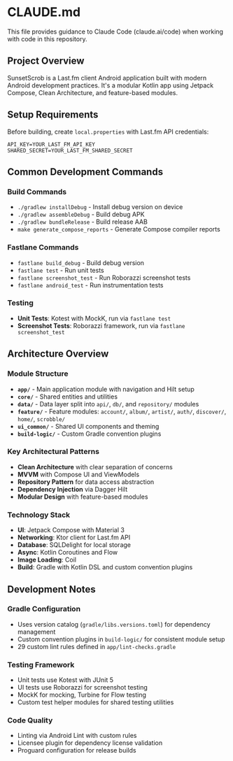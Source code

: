 # CLAUDE.md

This file provides guidance to Claude Code (claude.ai/code) when working with code in this repository.

## Project Overview

SunsetScrob is a Last.fm client Android application built with modern Android development practices. It's a modular Kotlin app using Jetpack Compose, Clean Architecture, and feature-based modules.

## Setup Requirements

Before building, create `local.properties` with Last.fm API credentials:
```
API_KEY=YOUR_LAST_FM_API_KEY
SHARED_SECRET=YOUR_LAST_FM_SHARED_SECRET
```

## Common Development Commands

### Build Commands
- `./gradlew installDebug` - Install debug version on device
- `./gradlew assembleDebug` - Build debug APK
- `./gradlew bundleRelease` - Build release AAB
- `make generate_compose_reports` - Generate Compose compiler reports

### Fastlane Commands
- `fastlane build_debug` - Build debug version
- `fastlane test` - Run unit tests
- `fastlane screenshot_test` - Run Roborazzi screenshot tests
- `fastlane android_test` - Run instrumentation tests

### Testing
- **Unit Tests**: Kotest with MockK, run via `fastlane test`
- **Screenshot Tests**: Roborazzi framework, run via `fastlane screenshot_test`

## Architecture Overview

### Module Structure
- **`app/`** - Main application module with navigation and Hilt setup
- **`core/`** - Shared entities and utilities
- **`data/`** - Data layer split into `api/`, `db/`, and `repository/` modules
- **`feature/`** - Feature modules: `account/`, `album/`, `artist/`, `auth/`, `discover/`, `home/`, `scrobble/`
- **`ui_common/`** - Shared UI components and theming
- **`build-logic/`** - Custom Gradle convention plugins

### Key Architectural Patterns
- **Clean Architecture** with clear separation of concerns
- **MVVM** with Compose UI and ViewModels
- **Repository Pattern** for data access abstraction
- **Dependency Injection** via Dagger Hilt
- **Modular Design** with feature-based modules

### Technology Stack
- **UI**: Jetpack Compose with Material 3
- **Networking**: Ktor client for Last.fm API
- **Database**: SQLDelight for local storage
- **Async**: Kotlin Coroutines and Flow
- **Image Loading**: Coil
- **Build**: Gradle with Kotlin DSL and custom convention plugins

## Development Notes

### Gradle Configuration
- Uses version catalog (`gradle/libs.versions.toml`) for dependency management
- Custom convention plugins in `build-logic/` for consistent module setup
- 29 custom lint rules defined in `app/lint-checks.gradle`

### Testing Framework
- Unit tests use Kotest with JUnit 5
- UI tests use Roborazzi for screenshot testing
- MockK for mocking, Turbine for Flow testing
- Custom test helper modules for shared testing utilities

### Code Quality
- Linting via Android Lint with custom rules
- Licensee plugin for dependency license validation
- Proguard configuration for release builds
